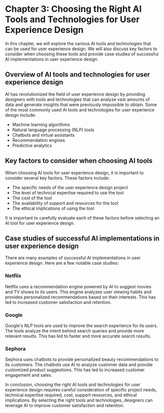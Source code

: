 Chapter 3: Choosing the Right AI Tools and Technologies for User Experience Design
==================================================================================

In this chapter, we will explore the various AI tools and technologies that can be used for user experience design. We will also discuss key factors to consider when choosing these tools and provide case studies of successful AI implementations in user experience design.

Overview of AI tools and technologies for user experience design
----------------------------------------------------------------

AI has revolutionized the field of user experience design by providing designers with tools and technologies that can analyze vast amounts of data and generate insights that were previously impossible to obtain. Some of the most commonly used AI tools and technologies for user experience design include:

* Machine learning algorithms
* Natural language processing (NLP) tools
* Chatbots and virtual assistants
* Recommendation engines
* Predictive analytics

Key factors to consider when choosing AI tools
----------------------------------------------

When choosing AI tools for user experience design, it is important to consider several key factors. These factors include:

* The specific needs of the user experience design project
* The level of technical expertise required to use the tool
* The cost of the tool
* The availability of support and resources for the tool
* The ethical implications of using the tool

It is important to carefully evaluate each of these factors before selecting an AI tool for user experience design.

Case studies of successful AI implementations in user experience design
-----------------------------------------------------------------------

There are many examples of successful AI implementations in user experience design. Here are a few notable case studies:

### Netflix

Netflix uses a recommendation engine powered by AI to suggest movies and TV shows to its users. This engine analyzes user viewing habits and provides personalized recommendations based on their interests. This has led to increased customer satisfaction and retention.

### Google

Google's NLP tools are used to improve the search experience for its users. The tools analyze the intent behind search queries and provide more relevant results. This has led to faster and more accurate search results.

### Sephora

Sephora uses chatbots to provide personalized beauty recommendations to its customers. The chatbots use AI to analyze customer data and provide customized product suggestions. This has led to increased customer engagement and sales.

In conclusion, choosing the right AI tools and technologies for user experience design requires careful consideration of specific project needs, technical expertise required, cost, support resources, and ethical implications. By selecting the right tools and technologies, designers can leverage AI to improve customer satisfaction and retention.

